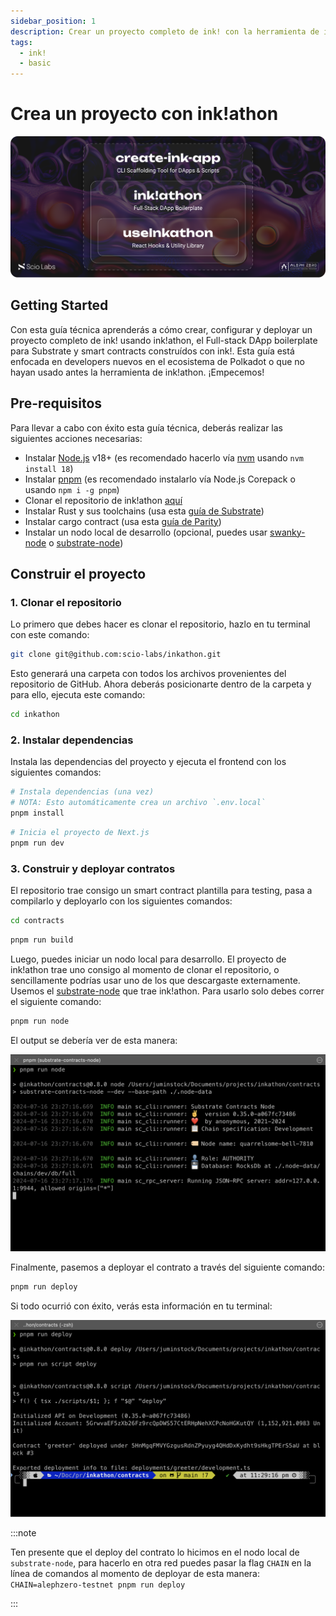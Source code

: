 ```yaml
---
sidebar_position: 1
description: Crear un proyecto completo de ink! con la herramienta de ink!athon
tags:
  - ink!
  - basic
---
```


# Crea un proyecto con ink!athon

![Ink!athon banner](../../static/img/inkathon-banner.png)

## Getting Started
Con esta guía técnica aprenderás a cómo crear, configurar y deployar un proyecto completo de ink! usando ink!athon, el Full-stack DApp boilerplate para Substrate y smart contracts construídos con ink!. Esta guía está enfocada en developers nuevos en el ecosistema de Polkadot o que no hayan usado antes la herramienta de ink!athon. ¡Empecemos! 

## Pre-requisitos
Para llevar a cabo con éxito esta guía técnica, deberás realizar las siguientes acciones necesarias:
- Instalar [Node.js](https://nodejs.org/en) v18+ (es recomendado hacerlo vía [nvm](https://github.com/nvm-sh/nvm) usando `nvm install 18`)
- Instalar [pnpm](https://pnpm.io/installation) (es recomendado instalarlo vía Node.js Corepack o usando `npm i -g pnpm`)
- Clonar el repositorio de ink!athon [aquí](https://github.com/scio-labs/inkathon)
- Instalar Rust y sus toolchains (usa esta [guía de Substrate](https://docs.substrate.io/install/))
- Instalar cargo contract (usa esta [guía de Parity](https://github.com/use-ink/cargo-contract))
- Instalar un nodo local de desarrollo (opcional, puedes usar [swanky-node](https://github.com/inkdevhub/swanky-node) o [substrate-node](https://github.com/paritytech/substrate-contracts-node)) 

## Construir el proyecto

### 1. Clonar el repositorio
Lo primero que debes hacer es clonar el repositorio, hazlo en tu terminal con este comando:

```bash
git clone git@github.com:scio-labs/inkathon.git
```

Esto generará una carpeta con todos los archivos provenientes del repositorio de GitHub. Ahora deberás posicionarte dentro de la carpeta y para ello, ejecuta este comando:

```bash
cd inkathon
```

### 2. Instalar dependencias
Instala las dependencias del proyecto y ejecuta el frontend con los siguientes comandos:

```bash title="/inkathon"
# Instala dependencias (una vez)
# NOTA: Esto automáticamente crea un archivo `.env.local`
pnpm install
```
```bash title="/inkathon"
# Inicia el proyecto de Next.js
pnpm run dev
```

### 3. Construir y deployar contratos
El repositorio trae consigo un smart contract plantilla para testing, pasa a compilarlo y deployarlo con los siguientes comandos:

```bash title="/inkathon"
cd contracts
```

```bash title="/inkathon/contracts"
pnpm run build
```

Luego, puedes iniciar un nodo local para desarrollo. El proyecto de ink!athon trae uno consigo al momento de clonar el repositorio, o sencillamente podrías usar uno de los que descargaste externamente. Usemos el [substrate-node](https://github.com/paritytech/substrate-contracts-node) que trae ink!athon. Para usarlo solo debes correr el siguiente comando:

```bash
pnpm run node
```

El output se debería ver de esta manera:

![substrate-node-init](../../static/img/substrate-node-init.png)

Finalmente, pasemos a deployar el contrato a través del siguiente comando:

```bash
pnpm run deploy
```

Si todo ocurrió con éxito, verás esta información en tu terminal:

![deployed-contract](../../static/img/deployed-contract.png)

:::note

Ten presente que el deploy del contrato lo hicimos en el nodo local de `substrate-node`, para hacerlo en otra red puedes pasar la flag `CHAIN` en la línea de comandos al momento de deployar de esta manera: `CHAIN=alephzero-testnet pnpm run deploy`

:::

